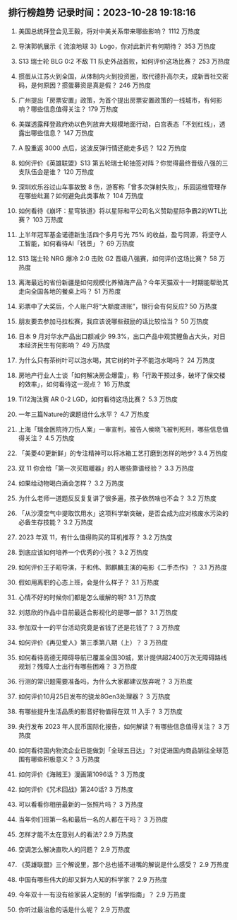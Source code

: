 
## 排行榜趋势 记录时间：2023-10-28 19:18:16
  
  1. 美国总统拜登会见王毅，将对中美关系带来哪些影响？ 1112 万热度
    
  2. 导演郭帆展示《 流浪地球 3》Logo，你对此新片有何期待？ 353 万热度
    
  3. S13 瑞士轮 BLG 0:2 不敌 T1 队史外战首败，如何评价这场比赛？ 253 万热度
    
  4. 掼蛋从江苏火到全国，从体制内火到投资圈，取代德扑高尔夫，成新晋社交密码，是何原因？掼蛋募资是真是假？ 246 万热度
    
  5. 广州提出「房票安置」政策，为首个提出房票安置政策的一线城市，有何影响？哪些信息值得关注？ 179 万热度
    
  6. 美媒透露拜登政府劝以色列放弃大规模地面行动，白宫表态「不划红线」，透露出哪些信息？ 147 万热度
    
  7. A 股重返 3000 点后，这波反弹行情还能走多远？ 122 万热度
    
  8. 如何评价《英雄联盟》S13 第五轮瑞士轮抽签对阵？你觉得最终晋级八强的三支队伍会是谁？ 120 万热度
    
  9. 深圳欢乐谷过山车事故致 8 伤，游客称「曾多次弹射失败」，乐园运维管理存在哪些纰漏？如何避免此类事故？ 104 万热度
    
  10. 如何看待《崩坏：星穹铁道》将以星际和平公司名义赞助星际争霸2的WTL比赛？ 103 万热度
    
  11. 上半年冠军基金诺德新生活四个多月亏光 75% 的收益，盈亏同源，将坚守人工智能，如何看待AI「钱景」？ 69 万热度
    
  12. S13 瑞士轮 NRG 爆冷 2:0 击败 G2 晋级八强赛，如何评价这场比赛？ 58 万热度
    
  13. 离海最远的省份新疆是如何规模化养殖海产品？今年天猫双十一时期能帮助其走向全国各地的餐桌上吗？ 51 万热度
    
  14. 彩票中了大奖后，个人账户将“大额度进账”，银行会有何反应? 50 万热度
    
  15. 朋友要去参加马拉松赛，我应该说哪些鼓励的话比较恰当？ 50 万热度
    
  16. 日本 9 月对华水产品出口额减少 99.3%，出口产品中观赏鲤鱼占大头，对日本经济民生有何影响？ 49 万热度
    
  17. 为什么只有茶树叶可以泡水喝，其它树的叶子不能泡水喝吗？ 24 万热度
    
  18. 房地产行业人士谈「如何解决房企爆雷」，称「行政干预过多，破坏了保交楼的效率」，如何看待这一观点？ 16 万热度
    
  19. Ti12淘汰赛 AR 0-2 LGD，如何看待这场比赛？ 5.3 万热度
    
  20. 一年三篇Nature的课题组什么水平？ 4.7 万热度
    
  21. 上海「瑞金医院持刀伤人案」一审宣判，被告人侯晓飞被判死刑，哪些信息值得关注？ 4.5 万热度
    
  22. 「美菱40更新鲜」的专注精神可以将冰箱工艺打磨到怎样的地步? 3.4 万热度
    
  23. 双 11 你会给「第一次买取暖器」的人哪些靠谱经验？ 3.3 万热度
    
  24. 如果给动物喝白酒会怎样？ 3.2 万热度
    
  25. 为什么老师一道题反反复复讲了很多遍，孩子依然啥也不会？ 3.2 万热度
    
  26. 「从沙漠空气中提取饮用水」这项科学新突破，是否会成为应对核废水污染的必备生存技能？ 3.2 万热度
    
  27. 2023 年双 11，有什么值得购买的耳机推荐？ 3.2 万热度
    
  28. 到底应该如何培养一个优秀的小孩？ 3.2 万热度
    
  29. 如何评价王子昭导演，于和伟、郭麒麟主演的电影《二手杰作》？ 3.1 万热度
    
  30. 假如用离职的心态上班，会是什么样子？ 3.1 万热度
    
  31. 心情不好的时候你们都是怎么缓解的啊? 3.1 万热度
    
  32. 刘慈欣的作品中目前最适合影视化的是哪一部？ 3.1 万热度
    
  33. 参加双十一的平台活动究竟是省钱了还是花钱了？ 3 万热度
    
  34. 如何评价《再见爱人》第三季第八期（上）？ 3 万热度
    
  35. 如何看待高德无障碍导航已覆盖全国30城，累计提供超2400万次无障碍路线规划？残障人士出行有哪些困难？ 3 万热度
    
  36. 行测的常识题需要准备吗，为什么大家都建议放弃呢？ 3 万热度
    
  37. 如何评价10月25日发布的骁龙8Gen3处理器？ 3 万热度
    
  38. 有哪些提升生活品质的影音好物值得在双 11 入手？ 3 万热度
    
  39. 央行发布 2023 年人民币国际化报告，如何解读？有哪些信息值得关注？ 3 万热度
    
  40. 如何看待国内物流企业已能做到「全球五日达」？对促进国内商品销往全球范围有哪些积极意义？ 3 万热度
    
  41. 如何评价《海贼王》漫画第1096话？ 3 万热度
    
  42. 如何评价《咒术回战》第240话? 3 万热度
    
  43. 可以看看你相册最新的一张照片吗？ 3 万热度
    
  44. 当年你们班第一名和最后一名的人都在干吗？ 3 万热度
    
  45. 怎样才能不太在意别人的看法? 2.9 万热度
    
  46. 空调怎么解决直吹人的问题？ 2.9 万热度
    
  47. 《英雄联盟》三个解说里，那个总也插不进嘴的解说是什么感受？ 2.9 万热度
    
  48. 中国有哪些伟大的却又鲜为人知的科学家？ 2.9 万热度
    
  49. 今年双十一有没有给家装人定制的「省学指南」？ 2.9 万热度
    
  50. 你听过最治愈的话是什么呢？ 2.9 万热度
    
